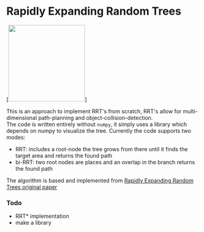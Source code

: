 # Rapidly Expanding Random Trees

[<img src="https://i.ibb.co/k1LpS8F/rrt-single.png" style="width:200px;">]

This is an approach to implement RRT's from scratch, RRT's allow for multi-dimensional path-planning and object-collision-detection.<br>
The code is written entirely without `numpy`, it simply uses a library which depends on numpy to visualize the tree.
Currently the code supports two modes:

- RRT: includes a root-node the tree grows from there until it finds the target area and returns the found path
- bi-RRT: two root nodes are places and an overlap in the branch returns the found path

The algorithm is based and implemented from [Rapidly Expanding Random Trees original paper](http://msl.cs.uiuc.edu/~lavalle/papers/Lav98c.pdf)

### Todo ### 
- RRT* implementation
- make a library 
